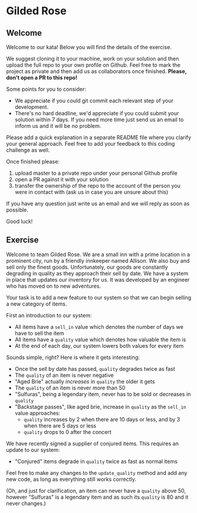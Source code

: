 # Gilded Rose

## Welcome

Welcome to our kata!
Below you will find the details of the exercise.

We suggest cloning it to your machine, work on your solution and then upload the full repo to your own profile on Github. Feel free to mark the project as private and then add us as collaborators once finished. **Please, don't open a PR to this repo!**

Some points for you to consider:

- We appreciate if you could git commit each relevant step of your development.
- There's no hard deadline, we'd appreciate if you could submit your solution within 7 days. If you need more time just send us an email to inform us and it will be no problem.

Please add a quick explanation in a separate README file where you clarify your general approach.
Feel free to add your feedback to this coding challenge as well.

Once finished please:

1. upload master to a private repo under your personal Github profile
2. open a PR against it with your solution
3. transfer the ownership of the repo to the account of the person you were in contact with (ask us in case you are unsure about this)

If you have any question just write us an email and we will reply as soon as possible.

Good luck!

## Exercise

Welcome to team Gilded Rose. We are a small inn with a prime location in a prominent city, run by a friendly innkeeper named Allison. We also buy and sell only the finest goods. Unfortunately, our goods are constantly degrading in quality as they approach their sell by date. We have a system in place that updates our inventory for us. It was developed by an engineer who has moved on to new adventures.

Your task is to add a new feature to our system so that we can begin selling a new category of items.

First an introduction to our system:

- All items have a `sell_in` value which denotes the number of days we have to sell the item
- All items have a `quality` value which denotes how valuable the item is
- At the end of each day, our system lowers both values for every item

Sounds simple, right? Here is where it gets interesting:

- Once the sell by date has passed, `quality` degrades twice as fast
- The `quality` of an item is never negative
- "Aged Brie" actually _increases_ in `quality` the older it gets
- The `quality` of an item is never more than 50
- "Sulfuras", being a legendary item, never has to be sold or decreases in `quality`
- "Backstage passes", like aged brie, increase in `quality` as the `sell_in` value approaches:
  - `quality` increases by 2 when there are 10 days or less, and by 3 when there are 5 days or less
  - `quality` drops to 0 after the concert

We have recently signed a supplier of conjured items. This requires an update to our system:

- "Conjured" items degrade in `quality` twice as fast as normal items

Feel free to make any changes to the `update_quality` method and add any new code, as long as everything
still works correctly.

(Oh, and just for clarification, an item can never have a `quality` above 50, however "Sulfuras" is a
legendary item and as such its `quality` is 80 and it never changes.)
